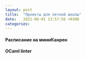 ```yaml
---
layout: post
title:  "Проекты для летней школы"
date:   2021-06-01 13:57:56 +0300
categories:
---
```



#### Расписание на миниКанрен
#### OCaml linter
